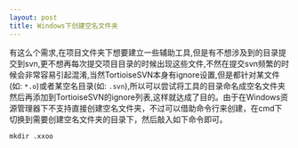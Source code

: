 ```yaml
---
layout: post
title: Windows下创建空名文件夹
---
```

有这么个需求,在项目文件夹下想要建立一些辅助工具,但是有不想涉及到的目录提交到svn,更不想再每次提交项目目录的时候出现这些文件,不然在提交svn频繁的时候会非常容易引起混淆,当然TortioiseSVN本身有ignore设置,但是都针对某文件(如: `*.o`)或者某空名目录(如: `.svn`),所以可以尝试将工具的目录命名成空名文件夹然后再添加到TortioiseSVN的ignore列表,这样就达成了目的。由于在Windows资源管理器下不支持直接创建空名文件夹，不过可以借助命令行来创建，在cmd下切换到需要创建空名文件夹的目录下，然后敲入如下命令即可。

	mkdir .xxoo